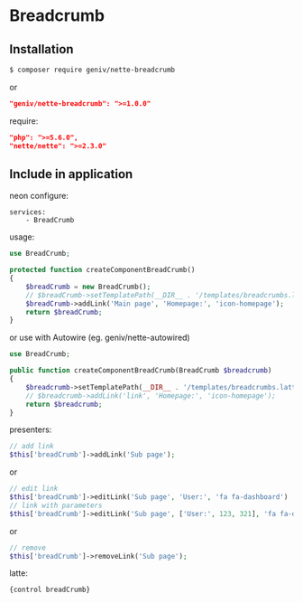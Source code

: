 Breadcrumb
==========

Installation
------------

```sh
$ composer require geniv/nette-breadcrumb
```
or
```json
"geniv/nette-breadcrumb": ">=1.0.0"
```

require:
```json
"php": ">=5.6.0",
"nette/nette": ">=2.3.0"
```

Include in application
----------------------

neon configure:
```neon
services:
    - BreadCrumb
```

usage:
```php
use BreadCrumb;

protected function createComponentBreadCrumb()
{
    $breadCrumb = new BreadCrumb();
    // $breadCrumb->setTemplatePath(__DIR__ . '/templates/breadcrumbs.latte');
    $breadCrumb->addLink('Main page', 'Homepage:', 'icon-homepage');
    return $breadCrumb;
}
```
or use with Autowire (eg. geniv/nette-autowired)
```php
use BreadCrumb;

public function createComponentBreadCrumb(BreadCrumb $breadcrumb)
{
    $breadcrumb->setTemplatePath(__DIR__ . '/templates/breadcrumbs.latte');
    // $breadcrumb->addLink('link', 'Homepage:', 'icon-homepage');
    return $breadcrumb;
}
```

presenters:
```php
// add link
$this['breadCrumb']->addLink('Sub page');
```
or
```php
// edit link
$this['breadCrumb']->editLink('Sub page', 'User:', 'fa fa-dashboard')
// link with parameters
$this['breadCrumb']->editLink('Sub page', ['User:', 123, 321], 'fa fa-dashboard')
```
or
```php
// remove
$this['breadCrumb']->removeLink('Sub page');
```

latte:
```latte
{control breadCrumb}
```
